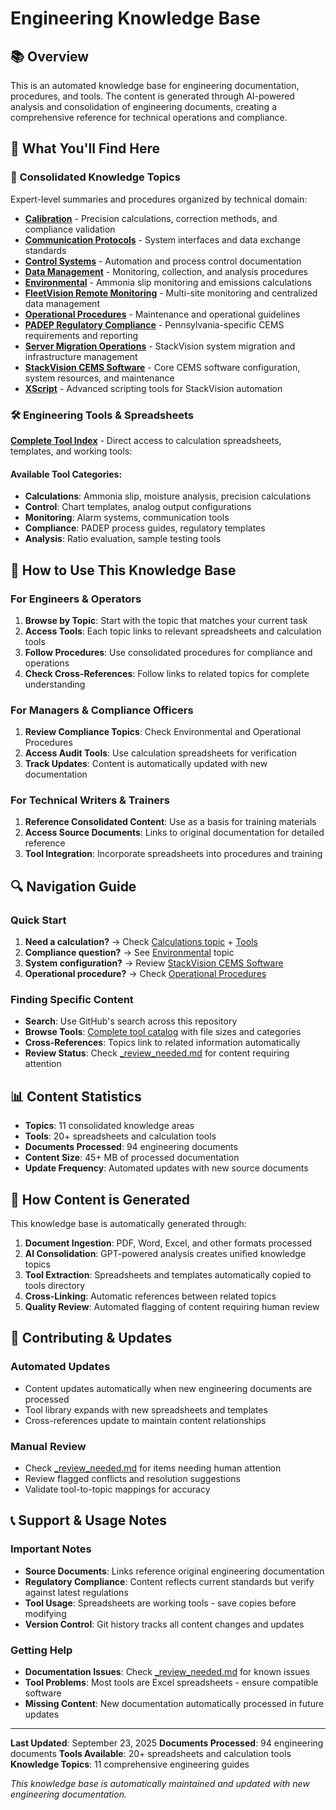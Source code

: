 # Engineering Knowledge Base

## 📚 Overview

This is an automated knowledge base for engineering documentation, procedures, and tools. The content is generated through AI-powered analysis and consolidation of engineering documents, creating a comprehensive reference for technical operations and compliance.

## 🎯 What You'll Find Here

### 📖 Consolidated Knowledge Topics
Expert-level summaries and procedures organized by technical domain:
- **[Calibration](topics/Calibration.md)** - Precision calculations, correction methods, and compliance validation
- **[Communication Protocols](topics/Communication_Protocols.md)** - System interfaces and data exchange standards
- **[Control Systems](topics/Control_Systems.md)** - Automation and process control documentation
- **[Data Management](topics/Data_Management.md)** - Monitoring, collection, and analysis procedures
- **[Environmental](topics/Environmental.md)** - Ammonia slip monitoring and emissions calculations
- **[FleetVision Remote Monitoring](topics/FleetVision_Remote_Monitoring.md)** - Multi-site monitoring and centralized data management
- **[Operational Procedures](topics/Operational_Procedures.md)** - Maintenance and operational guidelines
- **[PADEP Regulatory Compliance](topics/PADEP_Regulatory_Compliance.md)** - Pennsylvania-specific CEMS requirements and reporting
- **[Server Migration Operations](topics/Server_Migration_Operations.md)** - StackVision system migration and infrastructure management
- **[StackVision CEMS Software](topics/StackVision_CEMS_Software.md)** - Core CEMS software configuration, system resources, and maintenance
- **[XScript](topics/XScript.md)** - Advanced scripting tools for StackVision automation

### 🛠️ Engineering Tools & Spreadsheets
**[Complete Tool Index](tools/README.md)** - Direct access to calculation spreadsheets, templates, and working tools:

#### Available Tool Categories:
- **Calculations**: Ammonia slip, moisture analysis, precision calculations
- **Control**: Chart templates, analog output configurations
- **Monitoring**: Alarm systems, communication tools
- **Compliance**: PADEP process guides, regulatory templates
- **Analysis**: Ratio evaluation, sample testing tools

## 🚀 How to Use This Knowledge Base

### For Engineers & Operators
1. **Browse by Topic**: Start with the topic that matches your current task
2. **Access Tools**: Each topic links to relevant spreadsheets and calculation tools
3. **Follow Procedures**: Use consolidated procedures for compliance and operations
4. **Check Cross-References**: Follow links to related topics for complete understanding

### For Managers & Compliance Officers
1. **Review Compliance Topics**: Check Environmental and Operational Procedures
2. **Access Audit Tools**: Use calculation spreadsheets for verification
3. **Track Updates**: Content is automatically updated with new documentation

### For Technical Writers & Trainers
1. **Reference Consolidated Content**: Use as a basis for training materials
2. **Access Source Documents**: Links to original documentation for detailed reference
3. **Tool Integration**: Incorporate spreadsheets into procedures and training

## 🔍 Navigation Guide

### Quick Start
1. **Need a calculation?** → Check [Calculations topic](topics/Calibration.md) + [Tools](tools/README.md)
2. **Compliance question?** → See [Environmental](topics/Environmental.md) topic
3. **System configuration?** → Review [StackVision CEMS Software](topics/StackVision_CEMS_Software.md)
4. **Operational procedure?** → Check [Operational Procedures](topics/Operational_Procedures.md)

### Finding Specific Content
- **Search**: Use GitHub's search across this repository
- **Browse Tools**: [Complete tool catalog](tools/README.md) with file sizes and categories
- **Cross-References**: Topics link to related information automatically
- **Review Status**: Check [_review_needed.md](_review_needed.md) for content requiring attention

## 📊 Content Statistics

- **Topics**: 11 consolidated knowledge areas
- **Tools**: 20+ spreadsheets and calculation tools
- **Documents Processed**: 94 engineering documents
- **Content Size**: 45+ MB of processed documentation
- **Update Frequency**: Automated updates with new source documents

## 🤖 How Content is Generated

This knowledge base is automatically generated through:
1. **Document Ingestion**: PDF, Word, Excel, and other formats processed
2. **AI Consolidation**: GPT-powered analysis creates unified knowledge topics
3. **Tool Extraction**: Spreadsheets and templates automatically copied to tools directory
4. **Cross-Linking**: Automatic references between related topics
5. **Quality Review**: Automated flagging of content requiring human review

## 📝 Contributing & Updates

### Automated Updates
- Content updates automatically when new engineering documents are processed
- Tool library expands with new spreadsheets and templates
- Cross-references update to maintain content relationships

### Manual Review
- Check [_review_needed.md](_review_needed.md) for items needing human attention
- Review flagged conflicts and resolution suggestions
- Validate tool-to-topic mappings for accuracy

## 📞 Support & Usage Notes

### Important Notes
- **Source Documents**: Links reference original engineering documentation
- **Regulatory Compliance**: Content reflects current standards but verify against latest regulations
- **Tool Usage**: Spreadsheets are working tools - save copies before modifying
- **Version Control**: Git history tracks all content changes and updates

### Getting Help
- **Documentation Issues**: Check [_review_needed.md](_review_needed.md) for known issues
- **Tool Problems**: Most tools are Excel spreadsheets - ensure compatible software
- **Missing Content**: New documentation automatically processed in future updates

---

**Last Updated**: September 23, 2025
**Documents Processed**: 94 engineering documents
**Tools Available**: 20+ spreadsheets and calculation tools
**Knowledge Topics**: 11 comprehensive engineering guides

*This knowledge base is automatically maintained and updated with new engineering documentation.*
